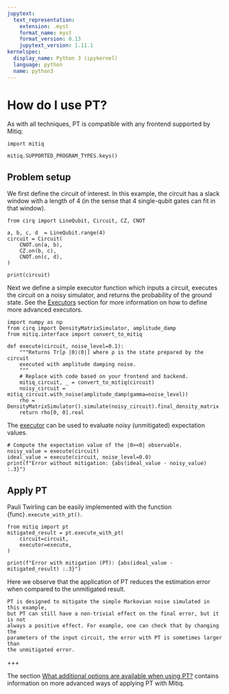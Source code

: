 ```yaml
---
jupytext:
  text_representation:
    extension: .myst
    format_name: myst
    format_version: 0.13
    jupytext_version: 1.11.1
kernelspec:
  display_name: Python 3 (ipykernel)
  language: python
  name: python3
---
```


# How do I use PT?

As with all techniques, PT is compatible with any frontend supported by Mitiq:

```{code-cell} ipython3
import mitiq

mitiq.SUPPORTED_PROGRAM_TYPES.keys()
```


## Problem setup
We first define the circuit of interest. In this example, the circuit has a
slack window with a length of 4 (in the sense that 4 single-qubit gates can fit in that window).

```{code-cell} ipython3
from cirq import LineQubit, Circuit, CZ, CNOT

a, b, c, d  = LineQubit.range(4)
circuit = Circuit(
    CNOT.on(a, b),
    CZ.on(b, c),
    CNOT.on(c, d),
)

print(circuit)
```

Next we define a simple executor function which inputs a circuit, executes
the circuit on a noisy simulator, and returns the probability of the ground
state. See the [Executors](executors.md) section for more information on
how to define more advanced executors.

```{code-cell} ipython3
import numpy as np
from cirq import DensityMatrixSimulator, amplitude_damp
from mitiq.interface import convert_to_mitiq

def execute(circuit, noise_level=0.1):
    """Returns Tr[ρ |0⟩⟨0|] where ρ is the state prepared by the circuit
    executed with amplitude damping noise.
    """
    # Replace with code based on your frontend and backend.
    mitiq_circuit, _ = convert_to_mitiq(circuit)
    noisy_circuit = mitiq_circuit.with_noise(amplitude_damp(gamma=noise_level))
    rho = DensityMatrixSimulator().simulate(noisy_circuit).final_density_matrix
    return rho[0, 0].real
```

The [executor](executors.md) can be used to evaluate noisy (unmitigated)
expectation values.

```{code-cell} ipython3
# Compute the expectation value of the |0><0| observable.
noisy_value = execute(circuit)
ideal_value = execute(circuit, noise_level=0.0)
print(f"Error without mitigation: {abs(ideal_value - noisy_value) :.3}")
```

## Apply PT
Pauli Twirling can be easily implemented with the function
{func}`.execute_with_pt()`.

```{code-cell} ipython3
from mitiq import pt
mitigated_result = pt.execute_with_pt(
    circuit=circuit,
    executor=execute,
)
```

```{code-cell} ipython3
print(f"Error with mitigation (PT): {abs(ideal_value - mitigated_result) :.3}")
```

Here we observe that the application of PT reduces the estimation error when compared
to the unmitigated result.

```{admonition} Note:
PT is designed to mitigate the simple Markovian noise simulated in this example,
but PT can still have a non-trivial effect on the final error, but it is not
always a positive effect. For example, one can check that by changing the
parameters of the input circuit, the error with PT is sometimes larger than
the unmitigated error.
```

+++

The section
[What additional options are available when using PT?](pt-3-options.md)
contains information on more advanced ways of applying PT with Mitiq.
